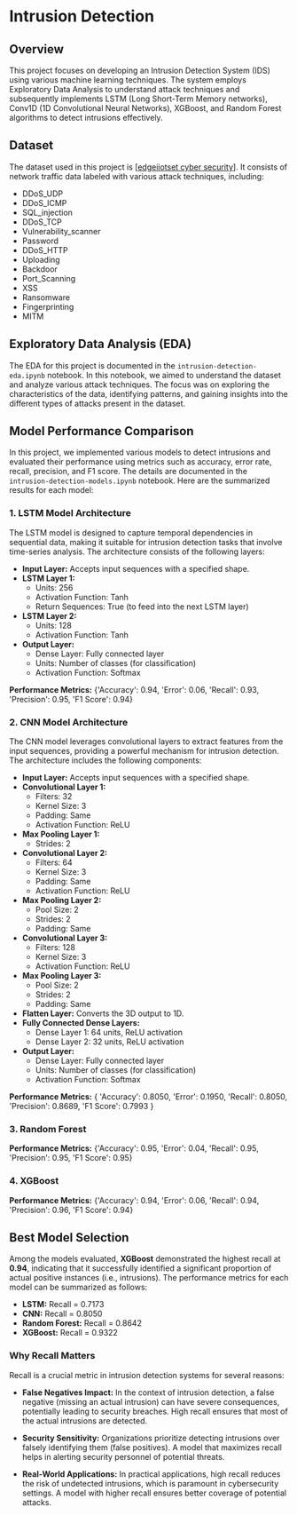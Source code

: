 # Intrusion Detection

## Overview
This project focuses on developing an Intrusion Detection System (IDS) using various machine learning techniques. The system employs Exploratory Data Analysis to understand attack techniques and subsequently implements LSTM (Long Short-Term Memory networks), Conv1D (1D Convolutional Neural Networks), XGBoost, and Random Forest algorithms to detect intrusions effectively.
## Dataset
The dataset used in this project is [[edgeiiotset cyber security](https://www.kaggle.com/datasets/mohamedamineferrag/edgeiiotset-cyber-security-dataset-of-iot-iiot)]. It consists of network traffic data labeled with various attack techniques, including:

- DDoS_UDP
- DDoS_ICMP
- SQL_injection
- DDoS_TCP
- Vulnerability_scanner
- Password
- DDoS_HTTP
- Uploading
- Backdoor
- Port_Scanning
- XSS
- Ransomware
- Fingerprinting
- MITM

## Exploratory Data Analysis (EDA)
The EDA for this project is documented in the `intrusion-detection-eda.ipynb` notebook. In this notebook, we aimed to understand the dataset and analyze various attack techniques. The focus was on exploring the characteristics of the data, identifying patterns, and gaining insights into the different types of attacks present in the dataset.

## Model Performance Comparison
In this project, we implemented various models to detect intrusions and evaluated their performance using metrics such as accuracy, error rate, recall, precision, and F1 score. The details are documented in the `intrusion-detection-models.ipynb` notebook. Here are the summarized results for each model:

### 1. LSTM Model Architecture
The LSTM model is designed to capture temporal dependencies in sequential data, making it suitable for intrusion detection tasks that involve time-series analysis. The architecture consists of the following layers:

- **Input Layer:** Accepts input sequences with a specified shape.
- **LSTM Layer 1:**
  - Units: 256
  - Activation Function: Tanh
  - Return Sequences: True (to feed into the next LSTM layer)
- **LSTM Layer 2:**
  - Units: 128
  - Activation Function: Tanh
- **Output Layer:**
  - Dense Layer: Fully connected layer
  - Units: Number of classes (for classification)
  - Activation Function: Softmax

**Performance Metrics:**
{'Accuracy': 0.94, 'Error': 0.06, 'Recall': 0.93, 'Precision': 0.95, 'F1 Score': 0.94}

### 2. CNN Model Architecture
The CNN model leverages convolutional layers to extract features from the input sequences, providing a powerful mechanism for intrusion detection. The architecture includes the following components:

- **Input Layer:** Accepts input sequences with a specified shape.
- **Convolutional Layer 1:**
  - Filters: 32
  - Kernel Size: 3
  - Padding: Same
  - Activation Function: ReLU
- **Max Pooling Layer 1:**
  - Strides: 2
- **Convolutional Layer 2:**
  - Filters: 64
  - Kernel Size: 3
  - Padding: Same
  - Activation Function: ReLU
- **Max Pooling Layer 2:**
  - Pool Size: 2
  - Strides: 2
  - Padding: Same
- **Convolutional Layer 3:**
  - Filters: 128
  - Kernel Size: 3
  - Activation Function: ReLU
- **Max Pooling Layer 3:**
  - Pool Size: 2
  - Strides: 2
  - Padding: Same
- **Flatten Layer:** Converts the 3D output to 1D.
- **Fully Connected Dense Layers:**
  - Dense Layer 1: 64 units, ReLU activation
  - Dense Layer 2: 32 units, ReLU activation
- **Output Layer:**
  - Dense Layer: Fully connected layer
  - Units: Number of classes (for classification)
  - Activation Function: Softmax

**Performance Metrics:**
{ 'Accuracy': 0.8050, 'Error': 0.1950, 'Recall': 0.8050, 'Precision': 0.8689, 'F1 Score': 0.7993 }


### 3. Random Forest
**Performance Metrics:**
{'Accuracy': 0.95, 'Error': 0.04, 'Recall': 0.95, 'Precision': 0.95, 'F1 Score': 0.95}

### 4. XGBoost
**Performance Metrics:**
{'Accuracy': 0.94, 'Error': 0.06, 'Recall': 0.94, 'Precision': 0.96, 'F1 Score': 0.94}


## Best Model Selection
Among the models evaluated, **XGBoost** demonstrated the highest recall at **0.94**, indicating that it successfully identified a significant proportion of actual positive instances (i.e., intrusions). The performance metrics for each model can be summarized as follows:

- **LSTM:** Recall = 0.7173
- **CNN:** Recall = 0.8050
- **Random Forest:** Recall = 0.8642
- **XGBoost:** Recall = 0.9322

### Why Recall Matters
Recall is a crucial metric in intrusion detection systems for several reasons:

- **False Negatives Impact:** In the context of intrusion detection, a false negative (missing an actual intrusion) can have severe consequences, potentially leading to security breaches. High recall ensures that most of the actual intrusions are detected.

- **Security Sensitivity:** Organizations prioritize detecting intrusions over falsely identifying them (false positives). A model that maximizes recall helps in alerting security personnel of potential threats.

- **Real-World Applications:** In practical applications, high recall reduces the risk of undetected intrusions, which is paramount in cybersecurity settings. A model with higher recall ensures better coverage of potential attacks.

